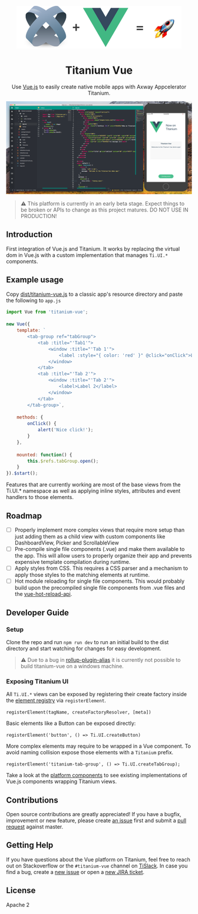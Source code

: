 <p align="center"><img width="450" src="./assets/titanium-vue.png" /></p>

<h1 align="center">Titanium Vue</h1>

<p align="center">Use <a href="https://vuejs.org" target="_blank">Vue.js</a> to easily create native mobile apps with Axway Appcelerator Titanium.</p>

<img src="./assets/screenshot-example.png" width="900" alt="Example Usage" />

> ⚠️ This platform is currently in an early beta stage. Expect things to be broken or APIs to change as this project matures. DO NOT USE IN PRODUCTION!

## Introduction

First integration of Vue.js and Titanium. It works by replacing the virtual dom in Vue.js with a custom implementation that manages `Ti.UI.*` components.

## Example usage

Copy [dist/titanium-vue.js](dist/titanium-vue.js) to a classic app's resource directory and paste the following to `app.js`

```js
import Vue from 'titanium-vue';

new Vue({
	template: `
		<tab-group ref="tabGroup">
			<tab :title="'Tab1'">
				<window :title="'Tab 1'">
					<label :style="{ color: 'red' }" @click="onClick">Label 1</label>
				</window>
			</tab>
			<tab :title="'Tab 2'">
				<window :title="'Tab 2'">
					<label>Label 2</label>
				</window>
			</tab>
		</tab-group>`,

	methods: {
		onClick() {
			alert('Nice click!');
		}
	},

	mounted: function() {
		this.$refs.tabGroup.open();
	}
}).$start();
```

Features that are currently working are most of the base views from the Ti.UI.* namespace as well as applying inline styles, attributes and event handlers to those elements.

## Roadmap

- [ ] Properly implement more complex views that require more setup than just adding them as a child view with custom components like DashboardView, Picker and ScrollableView
- [ ] Pre-compile single file components (.vue) and make them available to the app. This will allow users to properly organize their app and prevents expensive template compilation during runtime.
- [ ] Apply styles from CSS. This requires a CSS parser and a mechanism to apply those styles to the matching elements at runtime.
- [ ] Hot module reloading for single file components. This would probably build upon the precompiled single file components from .vue files and the [vue-hot-reload-api](https://github.com/vuejs/vue-hot-reload-api).

## Developer Guide

### Setup

Clone the repo and run `npm run dev` to run an initial build to the dist directory and start watching for changes for easy development.

> ⚠️ Due to a bug in [rollup-plugin-alias](https://github.com/rollup/rollup-plugin-alias/issues/11) it is currently not possible to build titanium-vue on a windows machine.

### Exposing Titanium UI

All `Ti.UI.*` views can be exposed by registering their create factory inside the [element registry](platform/titanium/element-registry.js) via `registerElement`.

`registerElement(tagName, createFactoryResolver, [meta])`

Basic elements like a Button can be exposed directly:

`registerElement('button', () => Ti.UI.createButton)`

More complex elements may require to be wrapped in a Vue component. To avoid naming collision expose those elements with a `Titanium` prefix.

`registerElement('titanium-tab-group', () => Ti.UI.createTabGroup);`

Take a look at the [platform components](platform/titanium/runtime/components) to see existing implementations of Vue.js components wrapping Titanium views.

## Contributions

Open source contributions are greatly appreciated! If you have a bugfix, improvement or new feature, please create
[an issue](https://github.com/appcelerator/titanium-vue/issues/new) first and submit a [pull request](https://github.com/appcelerator/titanium-vue/pulls/new) against master.

## Getting Help

If you have questions about the Vue platform on Titanium, feel free to reach out on Stackoverflow or the
`#titanium-vue` channel on [TiSlack](http://tislack.org). In case you find a bug, create a [new issue](/issues/new)
or open a [new JIRA ticket](https://jira.appcelerator.org).

## License

Apache 2
